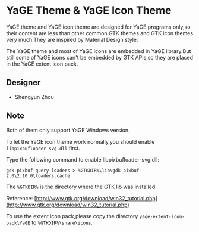 # YaGE Theme & YaGE Icon Theme
    
YaGE theme and YaGE icon theme are designed for YaGE programs only,so their content are less than other common GTK themes and GTK icon themes very much.They are inspired by Material Design style.

The YaGE theme and most of YaGE icons are embedded in YaGE library.But still some of YaGE icons can't be embedded by GTK APIs,so they are placed in the YaGE extent icon pack.
    

## Designer

* Shengyun Zhou


## Note

Both of them only support YaGE Windows version.

To let the YaGE icon theme work normally,you should enable `libpixbufloader-svg.dll` first.

Type the following command to enable libpixbufloader-svg.dll:

```
gdk-pixbuf-query-loaders > %GTKDIR%\lib\gdk-pixbuf-2.0\2.10.0\loaders.cache
```
The `%GTKDIR%` is the directory where the GTK lib was installed.

Reference: [http://www.gtk.org/download/win32_tutorial.php](http://www.gtk.org/download/win32_tutorial.php)

To use the extent icon pack,please copy the directory `yage-extent-icon-pack\YaGE` to `%GTKDIR%\share\icons`.